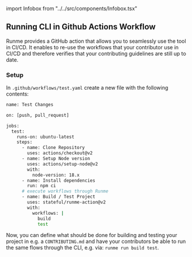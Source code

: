 import Infobox from "../../src/components/Infobox.tsx"

## Running CLI in Github Actions Workflow

Runme provides a GitHub action that allows you to seamlessly use the tool in CI/CD. It enables to re-use the workflows that your contributor use in CI/CD and therefore verifies that your contributing guidelines are still up to date.

### Setup

In `.github/workflows/test.yaml` create a new file with the following contents:

```sh
name: Test Changes

on: [push, pull_request]

jobs:
  test:
    runs-on: ubuntu-latest
    steps:
      - name: Clone Repository
        uses: actions/checkout@v2
      - name: Setup Node version
        uses: actions/setup-node@v2
        with:
          node-version: 18.x
      - name: Install dependencies
        run: npm ci
      # execute workflows through Runme
      - name: Build / Test Project
        uses: stateful/runme-action@v2
        with:
          workflows: |
            build
            test
```

Now, you can define what should be done for building and testing your project in e.g. a `CONTRIBUTING.md` and have your contributors be able to run the same flows through the CLI, e.g. via: `runme run build test`.